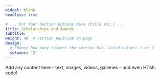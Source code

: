 ```yaml
---
widget: blank
headless: true

# ... Put Your Section Options Here (title etc.) ...
title: Scholarships and Awards
subtitle:
weight: 48  # section position on page
design:
  # Choose how many columns the section has. Valid values: 1 or 2.
  columns: '2'
---
```


Add any content here - text, images, videos, galleries - and even HTML code!
